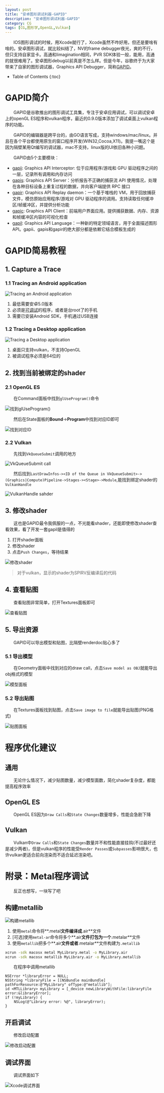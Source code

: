 ```yaml
---
layout: post
title: "安卓图形调试利器-GAPID"
description: "安卓图形调试利器-GAPID"
category: CG
tags: [CG,图形学,OpenGL,Vulkan]
---
```


&nbsp; &nbsp; &nbsp; &nbsp;IOS图形调试的时候，用Xcode就行了，Xcode虽然不咋好用，但还是要啥有啥的。安卓图形调试，就比较纠结了，NV的frame debugger夜光，爽的不行，但只支持自家显卡。高通和Iimagination相同，PVR SDK体验一般，能用，高通的就很难用了。安卓图形debug以前真是不怎么样。但是今年，谷歌终于为大家带来了自家的图形调试器，Graphics API Debugger，简称[GAPID](https://github.com/google/gapid)。

<!-- more -->

* Table of Contents
{:toc}

# GAPID简介

&nbsp; &nbsp; &nbsp; &nbsp;GAPID是谷歌推出的图形调试工具集，专注于安卓应用调试，可以调试安卓上的openGL ES程序和vulkan程序，最近的0.9.0版本添加了调试桌面上vulkan程序的功能。

&nbsp; &nbsp; &nbsp; &nbsp;GAPID的编辑器是跨平台的，由GO语言写成，支持windows/mac/linux。并且在各个平台都使用原生的窗口程序开发(WIN32,Cocoa,X11)。我提一嘴这个是因为隔壁某用Qt编写的调试器，mac不支持，linux版的UI依旧各种小问题。

&nbsp; &nbsp; &nbsp; &nbsp;GAPID由5个主要模块：

- [gapii](https://github.com/google/gapid/blob/master/gapii): Graphics API Interceptor: 位于应用程序/游戏和 GPU 驱动程序之间的一层，记录所有调用和内存访问
- [gapis](https://github.com/google/gapid/blob/master/gapis): Graphics API Server：分析报告不正确的捕获流 API 使用情况，处理在各种目标设备上重复过程的数据，并向客户端提供 RPC 接口
- [gapir](https://github.com/google/gapid/blob/master/gapir): Graphics API Replay daemon：一个基于堆栈的 VM，用于回放捕获文件，模仿原始应用程序/游戏对 GPU 驱动程序的调用。支持读取任何缓冲区/帧缓冲区，并提供分析功能
- [gapic](https://github.com/google/gapid/blob/master/gapic): Graphics API Client：前端用户界面应用。提供捕获数据、内存、资源和帧缓冲区内容的可视化检查
- [gapil](https://github.com/google/gapid/blob/master/gapil): Graphics API Language：一种新的特定领域语言，用于全面描述图形 API。gapii、gapis和gapir的绝大部分都是依赖它结合模板生成的

# GAPID简易教程

## 1. Capture a Trace

### 1.1 Tracing an Android application

![Tracing an Android application](https://google.github.io/gapid/images/capture-gles.png)

1. 最低需要安卓5.0版本
2. 必须是[可调试](https://developer.android.com/guide/topics/manifest/application-element.html#debug)的程序，或者是台root了的手机
3. 需要已安装Android SDK，手机通过USB连接


### 1.2 Tracing a Desktop application

![Tracing a Desktop application](https://google.github.io/gapid/images/capture-desktop.png)

1. 桌面只支持vulkan，不支持OpenGL
2. 被调试程序必须是64位的

## 2. 找到当前被绑定的shader

### 2.1 OpenGL ES

&nbsp; &nbsp; &nbsp; &nbsp;在Command面板中找到`glUseProgram()`命令

![找到glUseProgram()](https://google.github.io/gapid/images/gles/commands_find_program.png)

&nbsp; &nbsp; &nbsp; &nbsp;然后在State面板的**Bound**->**Program**中找到对应ID即可

![找到对应ID](https://google.github.io/gapid/images/gles/get_shader_id.png)

### 2.2 Vulkan

&nbsp; &nbsp; &nbsp; &nbsp;先找到`VkQueueSubmit`调用的地方

![VkQueueSubmit call](https://google.github.io/gapid/images/vulkan_commands.png)

&nbsp; &nbsp; &nbsp; &nbsp;然后找到`LastDrawInfos-><ID of the Queue in VkQueueSubmit>->(Graphics|Compute)Pipeline->Stages-><Stage>->Module`,能找到绑定shader的`VulkanHandle `

![VulkanHandle sahder](https://google.github.io/gapid/images/shaders_vulkan.png)

## 3. 修改shader

&nbsp; &nbsp; &nbsp; &nbsp;这也是GAPID最令我佩服的一点，不光能看shader，还能即使修改shader查看效果，看了开发一套gapil是值得的

1. 打开shader面板
2. 修改shader
3. 点击`Push Changes`，等待结果

![修改shader](https://google.github.io/gapid/images/gles/shaders.png)

> 对于vulkan，显示的shader为SPIRV反编译后的代码

## 4. 查看贴图

&nbsp; &nbsp; &nbsp; &nbsp;查看贴图非常简单，打开Textures面板即可

![查看贴图](https://google.github.io/gapid/images/textures.png)

## 5. 导出资源

&nbsp; &nbsp; &nbsp; &nbsp;GAPID可以导出模型和贴图，比隔壁renderdoc贴心多了

### 5.1 导出模型

&nbsp; &nbsp; &nbsp; &nbsp;在Geometry面板中找到对应的draw call，点击`Save model as OBJ`就能导出obj格式的模型

![模型面板](https://google.github.io/gapid/images/geometry-pane.png)

### 5.2 导出贴图

&nbsp; &nbsp; &nbsp; &nbsp;在Textures面板找到贴图，点击`Save image to file`就能导出贴图(PNG格式)

![贴图面板](https://google.github.io/gapid/images/textures-pane.png)

# 程序优化建议

## 通用

&nbsp; &nbsp; &nbsp; &nbsp;无论什么情况下，减少贴图数量，减少模型面数，简化shader复杂度，都能提高程序效率

## OpenGL ES

&nbsp; &nbsp; &nbsp; &nbsp;OpenGL ES因为`Draw Calls`和`State Changes`数量增多，性能会急剧下降

## Vulkan

&nbsp; &nbsp; &nbsp; &nbsp;Vulkan中`Draw Calls`和`State Changes`数量并不和性能直接挂钩(不过最好还是减少两者)，但是vulkan程序的性能受`Render Passes`或`Subpasses`影响很大，也许vulkan更适合前向渲染而不适合延迟渲染吧。

# 附录：Metal程序调试

&nbsp; &nbsp; &nbsp; &nbsp;反正也想写，一块写了吧

## 构建metallib

![构建metallib](https://developer.apple.com/library/content/documentation/Miscellaneous/Conceptual/MetalProgrammingGuide/Art/library_2x.png)

1. 使用`metal`命令将**.metal**文件编译成**.air**文件
2. [可选]使用`metal-ar`命令将多个**.air**文件打包为一个**.metalar**文件
3. 使用`metallib`把多个**.air**文件或者**.metalar**文件构建为`.metallib`

```bash
xcrun -sdk macosx metal MyLibrary.metal -o MyLibrary.air
xcrun -sdk macosx metallib MyLibrary.air -o MyLibrary.metallib
```

&nbsp; &nbsp; &nbsp; &nbsp;在程序中调用metallib

```objc
NSError *libraryError = NULL;
NSString *libraryFile = [[NSBundle mainBundle] pathForResource:@"MyLibrary" ofType:@"metallib"];
id <MTLLibrary> myLibrary = [_device newLibraryWithFile:libraryFile error:&libraryError];
if (!myLibrary) {
    NSLog(@"Library error: %@", libraryError);
}
```

## 开启调试

&nbsp; &nbsp; &nbsp; &nbsp;修改启动配置

![修改启动配置](https://developer.apple.com/library/content/documentation/Miscellaneous/Conceptual/MetalProgrammingGuide/Art/schemeEd-screen.png)

## 调试界面

&nbsp; &nbsp; &nbsp; &nbsp;调试界面如下

![Xcode调试界面](http://images.cnitblog.com/blog/503123/201411/122325143971924.png)